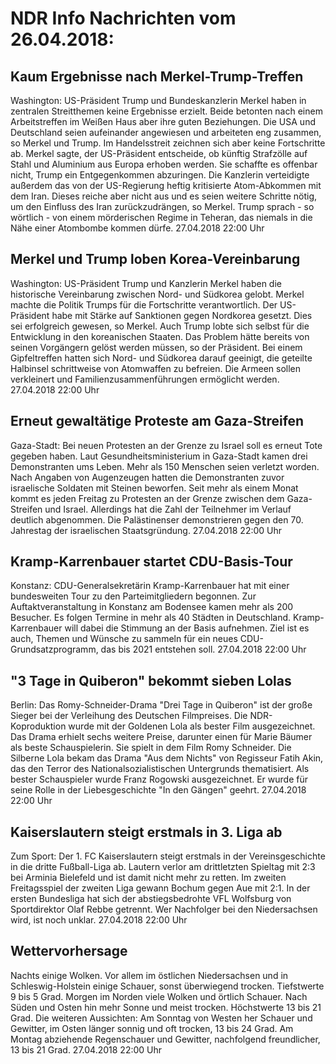 # NDR Info Nachrichten vom 26.04.2018:


## Kaum Ergebnisse nach Merkel-Trump-Treffen
Washington:	US-Präsident Trump und Bundeskanzlerin Merkel haben in zentralen Streitthemen keine Ergebnisse erzielt. Beide betonten nach einem Arbeitstreffen im Weißen Haus aber ihre guten Beziehungen. Die USA und Deutschland seien aufeinander angewiesen und arbeiteten eng zusammen, so Merkel und Trump. Im Handelsstreit zeichnen sich aber keine Fortschritte ab. Merkel sagte, der US-Präsident entscheide, ob künftig Strafzölle auf Stahl und Aluminium aus Europa erhoben werden. Sie schaffte es offenbar nicht, Trump ein Entgegenkommen abzuringen. Die Kanzlerin verteidigte außerdem das von der US-Regierung heftig kritisierte Atom-Abkommen mit dem Iran. Dieses reiche aber nicht aus und es seien weitere Schritte nötig, um den Einfluss des Iran zurückzudrängen, so Merkel. Trump sprach - so wörtlich - von einem mörderischen Regime in Teheran, das niemals in die Nähe einer Atombombe kommen dürfe. 27.04.2018 22:00 Uhr 

## Merkel und Trump loben Korea-Vereinbarung
Washington:	US-Präsident Trump und Kanzlerin Merkel haben die historische Vereinbarung zwischen Nord- und Südkorea gelobt. Merkel machte die Politik Trumps für die Fortschritte verantwortlich. Der US-Präsident habe mit Stärke auf Sanktionen gegen Nordkorea gesetzt. Dies sei erfolgreich gewesen, so Merkel. Auch Trump lobte sich selbst für die Entwicklung in den koreanischen Staaten. Das Problem hätte bereits von seinen Vorgängern gelöst werden müssen, so der Präsident. Bei einem Gipfeltreffen hatten sich Nord- und Südkorea darauf geeinigt, die geteilte Halbinsel schrittweise von Atomwaffen zu befreien. Die Armeen sollen verkleinert und Familienzusammenführungen ermöglicht werden. 27.04.2018 22:00 Uhr 

## Erneut gewaltätige Proteste am Gaza-Streifen
Gaza-Stadt: Bei neuen Protesten an der Grenze zu Israel soll es erneut Tote gegeben haben. Laut Gesundheitsministerium in Gaza-Stadt kamen drei Demonstranten ums Leben. Mehr als 150 Menschen seien verletzt worden. Nach Angaben von Augenzeugen hatten die Demonstranten zuvor israelische Soldaten mit Steinen beworfen. Seit mehr als einem Monat kommt es jeden Freitag zu Protesten an der Grenze zwischen dem Gaza-Streifen und Israel. Allerdings hat die Zahl der Teilnehmer im Verlauf deutlich abgenommen. Die Palästinenser demonstrieren gegen den 70. Jahrestag der israelischen Staatsgründung. 27.04.2018 22:00 Uhr 

## Kramp-Karrenbauer startet CDU-Basis-Tour
Konstanz:	CDU-Generalsekretärin Kramp-Karrenbauer hat mit einer bundesweiten Tour zu den Parteimitgliedern begonnen. Zur Auftaktveranstaltung in Konstanz am Bodensee kamen mehr als 200 Besucher. Es folgen Termine in mehr als 40 Städten in Deutschland. Kramp-Karrenbauer will dabei die Stimmung an der Basis aufnehmen. Ziel ist es auch, Themen und Wünsche zu sammeln für ein neues CDU-Grundsatzprogramm, das bis 2021 entstehen soll. 27.04.2018 22:00 Uhr 

## "3 Tage in Quiberon" bekommt sieben Lolas
Berlin: Das Romy-Schneider-Drama "Drei Tage in Quiberon" ist der große Sieger bei der Verleihung des Deutschen Filmpreises. Die NDR-Koproduktion wurde mit der Goldenen Lola als bester Film ausgezeichnet. Das Drama erhielt sechs weitere Preise, darunter einen für Marie Bäumer als beste Schauspielerin. Sie spielt in dem Film Romy Schneider. Die Silberne Lola bekam das Drama "Aus dem Nichts" von Regisseur Fatih Akin, das den Terror des Nationalsozialistischen Untergrunds thematisiert. Als bester Schauspieler wurde Franz Rogowski ausgezeichnet. Er wurde für seine Rolle in der Liebesgeschichte "In den Gängen" geehrt. 27.04.2018 22:00 Uhr 

## Kaiserslautern steigt erstmals in 3. Liga ab
Zum Sport: Der 1. FC Kaiserslautern steigt erstmals in der Vereinsgeschichte in die dritte Fußball-Liga ab. Lautern verlor am drittletzten Spieltag mit 2:3 bei Arminia Bielefeld und ist damit nicht mehr zu retten. Im zweiten Freitagsspiel der zweiten Liga gewann Bochum gegen Aue mit 2:1. In der ersten Bundesliga hat sich der abstiegsbedrohte VFL Wolfsburg von Sportdirektor Olaf Rebbe getrennt. Wer Nachfolger bei den Niedersachsen wird, ist noch unklar. 27.04.2018 22:00 Uhr 

## Wettervorhersage
Nachts einige Wolken. Vor allem im östlichen Niedersachsen und in Schleswig-Holstein einige Schauer, sonst überwiegend trocken. Tiefstwerte 9 bis 5 Grad. Morgen im Norden viele Wolken und örtlich Schauer. Nach Süden und Osten hin mehr Sonne und meist trocken. Höchstwerte 13 bis 21 Grad. Die weiteren Aussichten: Am Sonntag von Westen her Schauer und Gewitter, im Osten länger sonnig und oft trocken, 13 bis 24 Grad. Am Montag abziehende Regenschauer und Gewitter, nachfolgend freundlicher, 13 bis 21 Grad. 27.04.2018 22:00 Uhr 
